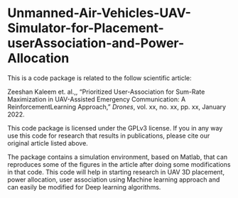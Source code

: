 # Unmanned-Air-Vehicles-UAV-Simulator-for-Placement-userAssociation-and-Power-Allocation

This is a code package is related to the follow scientific article:

Zeeshan Kaleem et. al.,, “Prioritized User-Association for Sum-Rate Maximization in UAV-Assisted Emergency Communication: A ReinforcementLearning Approach,” _Drones_, vol. xx, no. xx, pp. xx, January 2022.

This code package is licensed under the GPLv3 license. If you in any way use this code for research that results in publications, please cite our original article listed above.

The package contains a simulation environment, based on Matlab, that can reproduces some of the figures in the article after doing some modifications in that code. This code will help in starting research in UAV 3D placement, power allocation, user association using Machine learning approach and can easily be modified for Deep learning algorithms.
